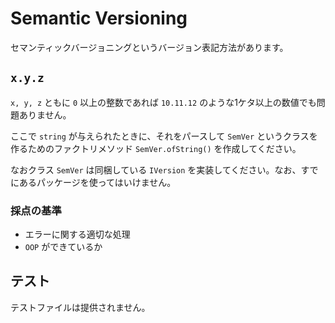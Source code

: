 # Semantic Versioning

セマンティックバージョニングというバージョン表記方法があります。

## `x.y.z`

`x, y, z` ともに `0` 以上の整数であれば `10.11.12` のような1ケタ以上の数値でも問題ありません。

ここで `string` が与えられたときに、それをパースして `SemVer` というクラスを作るためのファクトリメソッド `SemVer.ofString()` を作成してください。

なおクラス `SemVer` は同梱している `IVersion` を実装してください。なお、すでにあるパッケージを使ってはいけません。

### 採点の基準

* エラーに関する適切な処理
* `OOP` ができているか

## テスト

テストファイルは提供されません。